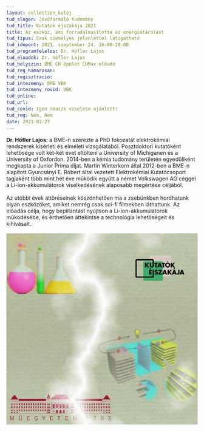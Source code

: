 ```yaml
---
layout: collection_kutej
tud_slogen: Jövőformáló tudomány
tud_title: Kutatók éjszakája 2021
title: Az eszköz, ami forradalmasította az energiatárolást
tud_tipus: Csak személyes jelenléttel látogatható
tud_idopont: 2021. szeptember 24. 16:00-20:00
tud_programfelelos: Dr. Höfler Lajos
tud_eloadok: Dr. Höfler Lajos
tud_helyszin: BME CH épület CHMax előadó
tud_reg_hamarosan:
tud_regisztracio:
tud_intezmeny: BME VBK
tud_intezmeny_rovid: VBK
tud_online:
tud_url:
tud_covid: Igen (maszk viselése ajánlott)
tud_reg: Nem, Nem
date: 2021-03-27
---
```


<b>Dr. Höfler Lajos:</b> a BME-n szerezte a PhD fokozatát elektrokémiai rendszerek kísérleti és elméleti vizsgálatából. Posztdoktori kutatóként lehetősége volt két-két évet eltölteni a University of Michiganen és a University of Oxfordon. 2014-ben a kémia tudomány területén egyedüliként megkapta a Junior Prima díjat. Martin Winterkorn által 2012-ben a BME-n alapított Gyurcsányi E. Róbert által vezetett Elektrokémiai Kutatócsoport tagjaként több mint hét éve működik együtt a német Volkswagen AG céggel a Li-ion-akkumulátorok viselkedésének alaposabb megértése céljából. 
<br><br>
Az utóbbi évek áttöréseinek köszönhetően ma a zsebünkben hordhatunk olyan eszközöket, amiket nemrég csak sci-fi filmekben láthattunk. Az előadás célja, hogy bepillantást nyújtson a Li-ion-akkumulátorok működésébe, és érthetően áttekintse a technológia lehetőségeit és kihívásait. 
<br><br>
<img src="images/energiatarolas.png" max-width="500" class="center"> 

